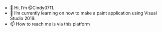 - 👋 Hi, I’m @Cindy0711.
- 🌱 I’m currently learning on how to make a paint application using Visual Studio 2019.
- 📫 How to reach me is via this platform

<!---
Cindy0711/Cindy0711 is a ✨ special ✨ repository because its `README.md` (this file) appears on your GitHub profile.
You can click the Preview link to take a look at your changes.
--->
